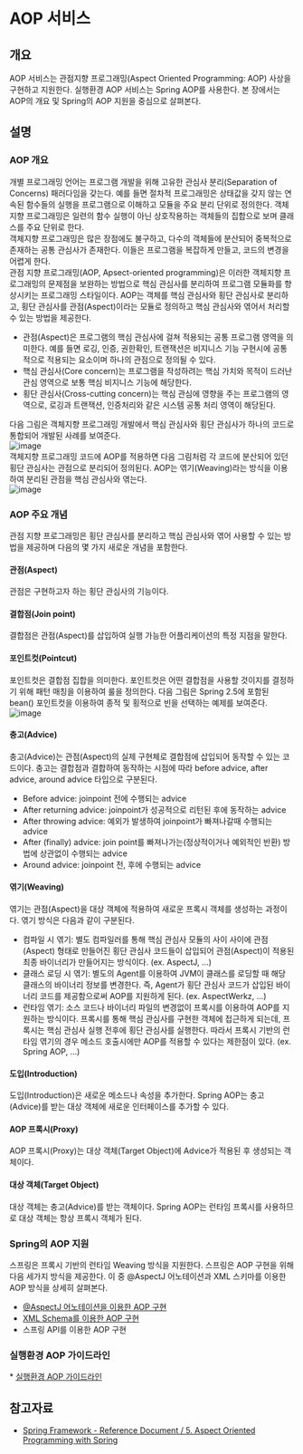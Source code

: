 # AOP 서비스

## 개요

 AOP 서비스는 관점지향 프로그래밍(Aspect Oriented Programming: AOP) 사상을 구현하고 지원한다. 실행환경 AOP 서비스는 Spring AOP를 사용한다. 본 장에서는 AOP의 개요 및 Spring의 AOP 지원을 중심으로 살펴본다.

## 설명

### AOP 개요

 개별 프로그래밍 언어는 프로그램 개발을 위해 고유한 관심사 분리(Separation of Concerns) 패러다임을 갖는다. 예를 들면 절차적 프로그래밍은 상태값을 갖지 않는 연속된 함수들의 실행을 프로그램으로 이해하고 모듈을 주요 분리 단위로 정의한다. 객체지향 프로그래밍은 일련의 함수 실행이 아닌 상호작용하는 객체들의 집합으로 보며 클래스를 주요 단위로 한다.  
객체지향 프로그래밍은 많은 장점에도 불구하고, 다수의 객체들에 분산되어 중복적으로 존재하는 공통 관심사가 존재한다. 이들은 프로그램을 복잡하게 만들고, 코드의 변경을 어렵게 한다.  
관점 지향 프로그래밍(AOP, Apsect-oriented programming)은 이러한 객체지향 프로그래밍의 문제점을 보완하는 방법으로 핵심 관심사를 분리하여 프로그램 모듈화를 향상시키는 프로그래밍 스타일이다. AOP는 객체를 핵심 관심사와 횡단 관심사로 분리하고, 횡단 관심사를 관점(Aspect)이라는 모듈로 정의하고 핵심 관심사와 엮어서 처리할 수 있는 방법을 제공한다.

- 관점(Aspect)은 프로그램의 핵심 관심사에 걸쳐 적용되는 공통 프로그램 영역을 의미한다. 예를 들면 로깅, 인증, 권한확인, 트랜잭션은 비지니스 기능 구현시에 공통적으로 적용되는 요소이며 하나의 관점으로 정의될 수 있다.
- 핵심 관심사(Core concern)는 프로그램을 작성하려는 핵심 가치와 목적이 드러난 관심 영역으로 보통 핵심 비지니스 기능에 해당한다.
- 횡단 관심사(Cross-cutting concern)는 핵심 관심에 영향을 주는 프로그램의 영역으로, 로깅과 트랜잭션, 인증처리와 같은 시스템 공통 처리 영역이 해당된다.

 다음 그림은 객체지향 프로그래밍 개발에서 핵심 관심사와 횡단 관심사가 하나의 코드로 통합되어 개발된 사례를 보여준다.  
![image](./images/egovframework-rte-fdl-aop_001.jpg)  
객체지향 프로그래밍 코드에 AOP를 적용하면 다음 그림처럼 각 코드에 분산되어 있던 횡단 관심사는 관점으로 분리되어 정의된다. AOP는 엮기(Weaving)라는 방식을 이용하여 분리된 관점을 핵심 관심사와 엮는다.  
![image](./images/egovframework-rte-fdl-aop_002.jpg)

### AOP 주요 개념

 관점 지향 프로그래밍은 횡단 관심사를 분리하고 핵심 관심사와 엮어 사용할 수 있는 방법을 제공하며 다음의 몇 가지 새로운 개념을 포함한다.

#### 관점(Aspect)

 관점은 구현하고자 하는 횡단 관심사의 기능이다.

#### 결합점(Join point)

 결합점은 관점(Aspect)를 삽입하여 실행 가능한 어플리케이션의 특정 지점을 말한다.

#### 포인트컷(Pointcut)

 포인트컷은 결합점 집합을 의미한다. 포인트컷은 어떤 결합점을 사용할 것이지를 결정하기 위해 패턴 매칭을 이용하여 룰을 정의한다. 다음 그림은 Spring 2.5에 포함된 bean() 포인트컷을 이용하여 종적 및 횡적으로 빈을 선택하는 예제를 보여준다.  
![image](./images/egovframework-rte-fdl-aop_003.jpg)  

#### 충고(Advice)

 충고(Advice)는 관점(Aspect)의 실제 구현체로 결합점에 삽입되어 동작할 수 있는 코드이다. 충고는 결합점과 결합하여 동작하는 시점에 따라 before advice, after advice, around advice 타입으로 구분된다.

- Before advice: joinpoint 전에 수행되는 advice
- After returning advice: joinpoint가 성공적으로 리턴된 후에 동작하는 advice
- After throwing advice: 예외가 발생하여 joinpoint가 빠져나갈때 수행되는 advice
- After (finally) advice: join point를 빠져나가는(정상적이거나 예외적인 반환) 방법에 상관없이 수행되는 advice
- Around advice: joinpoint 전, 후에 수행되는 advice

#### 엮기(Weaving)

 엮기는 관점(Aspect)을 대상 객체에 적용하여 새로운 프록시 객체를 생성하는 과정이다. 엮기 방식은 다음과 같이 구분된다.

- 컴파일 시 엮기: 별도 컴파일러를 통해 핵심 관심사 모듈의 사이 사이에 관점(Aspect) 형태로 만들어진 횡단 관심사 코드들이 삽입되어 관점(Aspect)이 적용된 최종 바이너리가 만들어지는 방식이다. (ex. AspectJ, …)
- 클래스 로딩 시 엮기: 별도의 Agent를 이용하여 JVM이 클래스를 로딩할 때 해당 클래스의 바이너리 정보를 변경한다. 즉, Agent가 횡단 관심사 코드가 삽입된 바이너리 코드를 제공함으로써 AOP를 지원하게 된다. (ex. AspectWerkz, …)
- 런타임 엮기: 소스 코드나 바이너리 파일의 변경없이 프록시를 이용하여 AOP를 지원하는 방식이다. 프록시를 통해 핵심 관심사를 구현한 객체에 접근하게 되는데, 프록시는 핵심 관심사 실행 전후에 횡단 관심사를 실행한다. 따라서 프록시 기반의 런타임 엮기의 경우 메소드 호출시에만 AOP를 적용할 수 있다는 제한점이 있다. (ex. Spring AOP, …)

#### 도입(Introduction)

 도입(Introduction)은 새로운 메소드나 속성을 추가한다. Spring AOP는 충고(Advice)를 받는 대상 객체에 새로운 인터페이스를 추가할 수 있다.

#### AOP 프록시(Proxy)

 AOP 프록시(Proxy)는 대상 객체(Target Object)에 Advice가 적용된 후 생성되는 객체이다.

#### 대상 객체(Target Object)

 대상 객체는 충고(Advice)를 받는 객체이다. Spring AOP는 런타임 프록시를 사용하므로 대상 객체는 항상 프록시 객체가 된다.

### Spring의 AOP 지원

 스프링은 프록시 기반의 런타임 Weaving 방식을 지원한다. 스프링은 AOP 구현을 위해 다음 세가지 방식을 제공한다. 이 중 @AspectJ 어노테이션과 XML 스키마를 이용한 AOP 방식을 상세히 살펴본다.

- [@AspectJ 어노테이션을 이용한 AOP 구현](https://github.com/eGovFramework/egovframe-docs/blob/contribution/egovframe-runtime/foundation-layer-core/aop-aspectj.md)
- [XML Schema를 이용한 AOP 구현](https://github.com/eGovFramework/egovframe-docs/blob/contribution/egovframe-runtime/foundation-layer-core/aop-xmlschema.md)
- 스프링 API를 이용한 AOP 구현

### 실행환경 AOP 가이드라인

 \* [실행환경 AOP 가이드라인](https://github.com/eGovFramework/egovframe-docs/blob/contribution/egovframe-runtime/foundation-layer-core/aop-egovrteaopguide.md)

## 참고자료

- [Spring Framework - Reference Document / 5. Aspect Oriented Programming with Spring](https://docs.spring.io/spring-framework/docs/5.3.27/reference/html/core.html#aop)